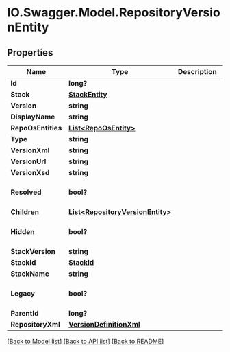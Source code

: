 # IO.Swagger.Model.RepositoryVersionEntity
## Properties

Name | Type | Description | Notes
------------ | ------------- | ------------- | -------------
**Id** | **long?** |  | [optional] 
**Stack** | [**StackEntity**](StackEntity.md) |  | [optional] 
**Version** | **string** |  | [optional] 
**DisplayName** | **string** |  | [optional] 
**RepoOsEntities** | [**List&lt;RepoOsEntity&gt;**](RepoOsEntity.md) |  | [optional] 
**Type** | **string** |  | [optional] 
**VersionXml** | **string** |  | [optional] 
**VersionUrl** | **string** |  | [optional] 
**VersionXsd** | **string** |  | [optional] 
**Resolved** | **bool?** |  | [optional] [default to false]
**Children** | [**List&lt;RepositoryVersionEntity&gt;**](RepositoryVersionEntity.md) |  | [optional] 
**Hidden** | **bool?** |  | [optional] [default to false]
**StackVersion** | **string** |  | [optional] 
**StackId** | [**StackId**](StackId.md) |  | [optional] 
**StackName** | **string** |  | [optional] 
**Legacy** | **bool?** |  | [optional] [default to false]
**ParentId** | **long?** |  | [optional] 
**RepositoryXml** | [**VersionDefinitionXml**](VersionDefinitionXml.md) |  | [optional] 

[[Back to Model list]](../README.md#documentation-for-models) [[Back to API list]](../README.md#documentation-for-api-endpoints) [[Back to README]](../README.md)

